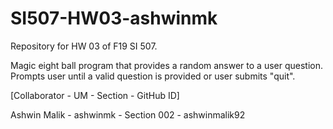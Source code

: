 # SI507-HW03-ashwinmk
Repository for HW 03 of F19 SI 507.

Magic eight ball program that provides a random answer to a user question. Prompts user until a valid question is provided or user submits "quit".

[Collaborator - UM - Section - GitHub ID]

Ashwin Malik - ashwinmk - Section 002 - ashwinmalik92
